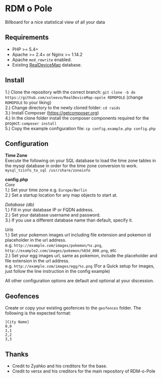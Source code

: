 # RDM o Pole
Billboard for a nice statistical view of all your data

## Requirements  
* PHP >= 5.4+  
* Apache >= 2.4+ or Nginx >= 1.14.2  
* Apache `mod_rewrite` enabled.  
* Existing [RealDeviceMap](https://github.com/RealDeviceMap/RealDeviceMap) database.  

## Install  
1.) Clone the repository with the correct branch: `git clone -b do https://github.com/xxleevo/RealDeviceMap-opole RDMOPOLE` (change `RDMOPOLE` to your liking)  
2.) Change directory to the newly cloned folder: `cd raids`  
3.) Install Composer (https://getcomposer.org)  
4.) In the clone folder install the composer components required for the project: `composer install`  
5.) Copy the example configuration file: `cp config.example.php config.php`  

## Configuration  
**Time Zone**  
Execute the following on your SQL database to load the time zone tables in the mysql database in order for the time zone conversion to work.   
`mysql_tzinfo_to_sql /usr/share/zoneinfo`  

**config.php**  
_Core_  
1.) Set your time zone e.g. `Europe/Berlin`  
2.) Set a startup location for any map objects to start at.  

_Database (db)_  
1.) Fill in your database IP or FQDN address.  
2.) Set your database username and password.  
3.) If you use a different database name than default, specify it.  

_Urls_  
1.) Set your pokemon images url including file extension and pokemon id placeholder in the url address.  
e.g. `http://example.com/images/pokemon/%s.png`, `http://example2.com/images/pokemon/%03d_000.png`, etc  
2.) Set your egg images url, same as pokemon, include the placeholder and file extension in the url address.  
e.g. `http://example.com/images/egg/%s.png` 
(For a Quick setup for images, just follow the line instruction in the config example) 

All other configuration options are default and optional at your discession.  

## Geofences  
Create or copy your existing geofences to the `geofences` folder. The following is the expected format:   
```
[City Name]  
0,0  
1,1  
2,2  
3,3  
```

## Thanks  
- Credit to Zyahko and his creditors for the base.  
- Credit to versx and his creditors for the main repository of RDM-o-Pole
